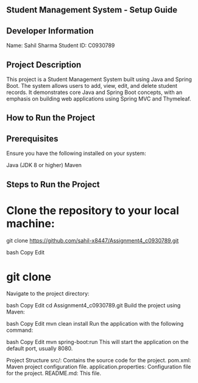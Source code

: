## Student Management System - Setup Guide
## Developer Information
Name: Sahil Sharma
Student ID: C0930789
## Project Description
This project is a Student Management System built using Java and Spring Boot. The system allows users to add, view, edit, and delete student records. It demonstrates core Java and Spring Boot concepts, with an emphasis on building web applications using Spring MVC and Thymeleaf.

## How to Run the Project
## Prerequisites
Ensure you have the following installed on your system:

Java (JDK 8 or higher)
Maven
## Steps to Run the Project
# Clone the repository to your local machine:
git clone https://github.com/sahil-x8447/Assignment4_c0930789.git

bash
Copy
Edit
# git clone 
Navigate to the project directory:

bash
Copy
Edit
cd Assignment4_c0930789.git
Build the project using Maven:

bash
Copy
Edit
mvn clean install
Run the application with the following command:

bash
Copy
Edit
mvn spring-boot:run
This will start the application on the default port, usually 8080.

Project Structure
src/: Contains the source code for the project.
pom.xml: Maven project configuration file.
application.properties: Configuration file for the project.
README.md: This file.
